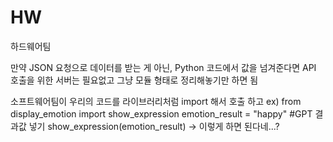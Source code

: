 # HW
하드웨어팀

만약 JSON 요청으로 데이터를 받는 게 아닌, Python 코드에서 값을 넘겨준다면 API 호출을 위한 서버는 필요없고 그냥 모듈 형태로 정리해놓기만 하면 됨

소프트웨어팀이 우리의 코드를 라이브러리처럼 import 해서 호출 하고 
ex) from display_emotion import show_expression
emotion_result = "happy" #GPT 결과값 넣기
show_expression(emotion_result)
-> 이렇게 하면 된다네...?
